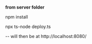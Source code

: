 **from server folder**

npm install

npx ts-node deploy.ts

-- will then be at http://localhost:8080/
